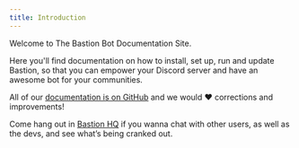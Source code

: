 ```yaml
---
title: Introduction
---
```

Welcome to The Bastion Bot Documentation Site.

Here you'll find documentation on how to install, set up, run and update
Bastion, so that you can empower your Discord server and have an awesome bot
for your communities.

All of our [documentation is on GitHub](https://github.com/TheBastionBot/BastionDocs)
and we would ❤ corrections and improvements!

Come hang out in [Bastion HQ](https://discord.gg/fzx8fkt) if you wanna chat with
other users, as well as the devs, and see what’s being cranked out.
